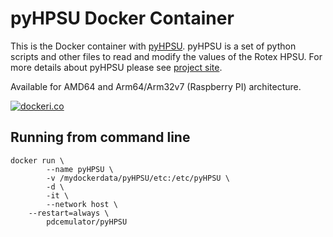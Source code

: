 # pyHPSU Docker Container #

This is the Docker container with [pyHPSU](https://github.com/Spanni26/pyHPSU). pyHPSU is a set of python scripts and other files to read and modify the values of the Rotex HPSU. For more details about pyHPSU please see [project site](https://github.com/Spanni26/pyHPSU).

Available for AMD64 and Arm64/Arm32v7 (Raspberry PI) architecture.

[![dockeri.co](http://dockeri.co/image/pdcemulator/pyhpsu)](https://hub.docker.com/r/pdcemulator/pyhpsu/)

## Running from command line

```shell
docker run \
        --name pyHPSU \
        -v /mydockerdata/pyHPSU/etc:/etc/pyHPSU \
        -d \
        -it \
        --network host \
	--restart=always \
        pdcemulator/pyHPSU
```
